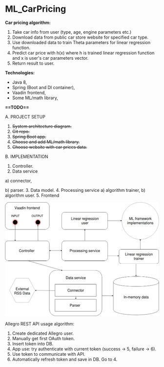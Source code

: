 # ML_CarPricing

<b>Car pricing algorithm:</b>
1. Take car info from user (type, age, engine parameters etc.)
2. Download data from public car store website for specified car type.
3. Use downloaded data to train Theta parameters for linear regression function.
4. Predict car price with h(x) where h is trained linear regression function and x is user's car parameters vector.
5. Return result to user.

<b>Technologies:</b>
- Java 8,
- Spring (Boot and DI container),
- Vaadin frontend,
- Some ML/math library,

<b>==TODO==</b>

A. PROJECT SETUP
1. <s>System architecture diagram.</s>
2. <s>Git repo.</s>
3. <s>Spring Boot app.</s>
4. <s>Choose and add ML/math library.</s>
5. <s>Choose website with car prices data.</s>

B. IMPLEMENTATION
1. Controller.
2. Data service

  a) connector,

  b) parser.
3. Data model.
4. Processing service
  a) algorithm trainer,
  b) algorithm user.
5. Frontend

![diagram](https://github.com/zagorskitomasz/ML_CarPricing/blob/master/Car-pricing-diagram.jpg)

Allegro REST API usage algorithm:
1. Create dedicated Allegro user.
2. Manually get first OAuth token.
3. Insert token into DB.
4. App use: try authenticate with current token (success -> 5, failure -> 6).
5. Use token to communicate with API.
6. Automatically refresh token and save in DB. Go to 4.

